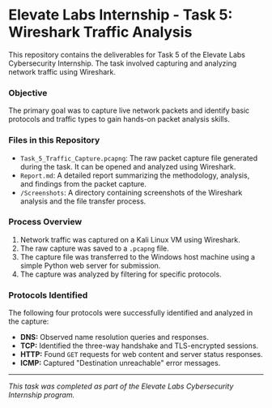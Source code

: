 # Elevate Labs Internship - Task 5: Wireshark Traffic Analysis

This repository contains the deliverables for Task 5 of the Elevate Labs Cybersecurity Internship. The task involved capturing and analyzing network traffic using Wireshark.

### **Objective**
The primary goal was to capture live network packets and identify basic protocols and traffic types to gain hands-on packet analysis skills.

### **Files in this Repository**
* `Task_5_Traffic_Capture.pcapng`: The raw packet capture file generated during the task. It can be opened and analyzed using Wireshark.
* `Report.md`: A detailed report summarizing the methodology, analysis, and findings from the packet capture.
* `/Screenshots`: A directory containing screenshots of the Wireshark analysis and the file transfer process.

### **Process Overview**
1.  Network traffic was captured on a Kali Linux VM using Wireshark.
2.  The raw capture was saved to a `.pcapng` file.
3.  The capture file was transferred to the Windows host machine using a simple Python web server for submission.
4.  The capture was analyzed by filtering for specific protocols.

### **Protocols Identified**
The following four protocols were successfully identified and analyzed in the capture:
* **DNS:** Observed name resolution queries and responses.
* **TCP:** Identified the three-way handshake and TLS-encrypted sessions.
* **HTTP:** Found `GET` requests for web content and server status responses.
* **ICMP:** Captured "Destination unreachable" error messages.

---
*This task was completed as part of the Elevate Labs Cybersecurity Internship program.*
